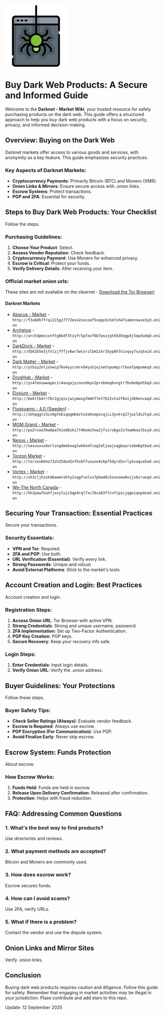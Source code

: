 <img src="/resources/basic.webp" width="200">

# Buy Dark Web Products: A Secure and Informed Guide

Welcome to the **Darknet - Market Wiki**, your trusted resource for safely purchasing products on the dark web. This guide offers a structured approach to help you buy dark web products with a focus on security, privacy, and informed decision-making.

## Overview: Buying on the Dark Web

Darknet markets offer access to various goods and services, with anonymity as a key feature. This guide emphasizes security practices.

### Key Aspects of Darknet Markets:
-   **Cryptocurrency Payments**: Primarily Bitcoin (BTC) and Monero (XMR).
-   **Onion Links & Mirrors**: Ensure secure access with .onion links.
-   **Escrow Systems**: Protect transactions.
-   **PGP and 2FA**: Essential for security.

## Steps to Buy Dark Web Products: Your Checklist

Follow the steps.

### Purchasing Guidelines:
1.  **Choose Your Product**: Select.
2.  **Assess Vendor Reputation**: Check feedback.
3.  **Cryptocurrency Payment**: Use Monero for enhanced privacy.
4.  **Escrow is Critical**: Protect your funds.
5.  **Verify Delivery Details**: After receiving your item.

### Official market onion urls:
These sites are not available on the clearnet - [Download the Tor Browser!](https://www.torproject.org/download/)

#### Darknet Markets

*   [Abacus - Market](http://f3u6dh7frqi2i5gz7772evo2xxcoaf5xqqx5ckm7sh47samnnxwve3yd.onion) - `http://f3u6dh7frqi2i5gz7772evo2xxcoaf5xqqx5ckm7sh47samnnxwve3yd.onion`
*   [Archetyp](@archetyp) - `http://arch3pmxcxnftg6kdf3tzyfr5p7xof6b7psxjqtk635egp4j5qwdudqd.onion`
*   [DarkDock - Market](http://d562b5e3jfxlzjfffjv6wr3wtxrzlbm2zkr35yp6h7nivqsyfxzqtwid.onion) - `http://d562b5e3jfxlzjfffjv6wr3wtxrzlbm2zkr35yp6h7nivqsyfxzqtwid.onion`
*   [Dark Matter - Market](http://ytbzy2nljonwcp76o4yyccmrv64ysbjejnwtnpumqcrlkoa7pmpomeqd.onion) - `http://ytbzy2nljonwcp76o4yyccmrv64ysbjejnwtnpumqcrlkoa7pmpomeqd.onion`
*   [DrugHub - Market](http://ys4fenuwwagecir4avgajycoozdmyn2prxbkeq6vngtr7bvbe6pdt6qd.onion) - `http://ys4fenuwwagecir4avgajycoozdmyn2prxbkeq6vngtr7bvbe6pdt6qd.onion`
*   [Elysium - Market](http://6ekltb4rr7br2gjqixjwiymwvg7mmhf7et7622vto2f6oijd66encwqd.onion) - `http://6ekltb4rr7br2gjqixjwiymwvg7mmhf7et7622vto2f6oijd66encwqd.onion`
*   [Flugsvamp - 4.0 (Sweden)](http://ikhpggtz3iv6gfebiqagmb4zto2e6xepocqjii3yvkrp27jwzlds2lqd.onion) - `http://ikhpggtz3iv6gfebiqagmb4zto2e6xepocqjii3yvkrp27jwzlds2lqd.onion`
*   [MGM Grand - Market](http://pu2rsoo3kw6palhiod6zkilf46oms5xw2jfsirubgz2x7owmboylbsyd.onion) - `http://pu2rsoo3kw6palhiod6zkilf46oms5xw2jfsirubgz2x7owmboylbsyd.onion`
*   [Nexus - Market](http://nexusxsx6orlzngdmebxoglwk6xm7ceglmljaujxqgbwyrsobm6gt6ad.onion) - `http://nexusxsx6orlzngdmebxoglwk6xm7ceglmljaujxqgbwyrsobm6gt6ad.onion`
*   [Torzon Market](http://torzon6kho72sh25do42n7hxbf7uzwze4c6pf5dyrd2xrly5vaqve5ad.onion) - `http://torzon6kho72sh25do42n7hxbf7uzwze4c6pf5dyrd2xrly5vaqve5ad.onion`
*   [Vortex - Market](http://vh3cljhzsk46awmrohty2vqgfvalsu7pba46c5xunoew6nijvbzrueqd.onion) - `http://vh3cljhzsk46awmrohty2vqgfvalsu7pba46c5xunoew6nijvbzrueqd.onion`
*   [We-The North Canada](http://hh2paw7ouhfjozylujs3qp4rql7xc76ce63ffzvtlpicjqgeiqxp4oad.onion) - `http://hh2paw7ouhfjozylujs3qp4rql7xc76ce63ffzvtlpicjqgeiqxp4oad.onion`

## Securing Your Transaction: Essential Practices

Secure your transactions.

### Security Essentials:
-   **VPN and Tor**: Required.
-   **2FA and PGP**: Use both.
-   **URL Verification (Essential)**: Verify every link.
-   **Strong Passwords**: Unique and robust.
-   **Avoid External Platforms**: Stick to the market's tools.

## Account Creation and Login: Best Practices

Account creation and login.

### Registration Steps:
1.  **Access Onion URL**: Tor Browser with active VPN.
2.  **Strong Credentials**: Strong and unique username, password.
3.  **2FA Implementation**: Set up Two-Factor Authentication.
4.  **PGP Key Creation**: PGP keys.
5.  **Secure Recovery**: Keep your recovery info safe.

### Login Steps:
1.  **Enter Credentials**: Input login details.
2.  **Verify Onion URL**: Verify the .onion address.

## Buyer Guidelines: Your Protections

Follow these steps.

### Buyer Safety Tips:
-   **Check Seller Ratings (Always)**: Evaluate vendor feedback.
-   **Escrow is Required**: Always use escrow.
-   **PGP Encryption (For Communication)**: Use PGP.
-   **Avoid Finalize Early**: Never skip escrow.

## Escrow System: Funds Protection

About escrow.

### How Escrow Works:
1.  **Funds Held**: Funds are held in escrow.
2.  **Release Upon Delivery Confirmation**: Released after confirmation.
3.  **Protection**: Helps with fraud reduction.

## FAQ: Addressing Common Questions

### 1. What's the best way to find products?
Use directories and reviews.

### 2. What payment methods are accepted?
Bitcoin and Monero are commonly used.

### 3. How does escrow work?
Escrow secures funds.

### 4. How can I avoid scams?
Use 2FA, verify URLs.

### 5. What if there is a problem?
Contact the vendor and use the dispute system.

## Onion Links and Mirror Sites

Verify .onion links.

## Conclusion

Buying dark web products requires caution and diligence. Follow this guide for safety. Remember that engaging in market activities may be illegal in your jurisdiction.
Plase contribute and add stars to this repo.

















Update:  12 September 2025